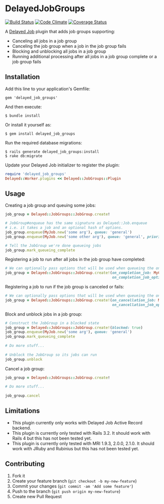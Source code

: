 # DelayedJobGroups
[![Build Status](https://secure.travis-ci.org/salsify/delayed_job_groups.png?branch=master)](travis)
[![Code Climate](https://codeclimate.com/github/salsify/delayed_job_groups.png)](codeclimate)
[![Coverage Status](https://coveralls.io/repos/salsify/delayed_job_groups/badge.png?branch=master)](coveralls)

A [Delayed Job](https://github.com/collectiveidea/delayed_job) plugin that adds job groups supporting:

* Canceling all jobs in a job group
* Canceling the job group when a job in the job group fails
* Blocking and unblocking all jobs in a job group
* Running additional processing after all jobs in a job group complete or a job group fails

## Installation

Add this line to your application's Gemfile:

    gem 'delayed_job_groups'

And then execute:

    $ bundle install

Or install it yourself as:

    $ gem install delayed_job_groups

Run the required database migrations:

    $ rails generate delayed_job_groups:install
    $ rake db:migrate

Update your Delayed Job initializer to register the plugin:

```ruby
require 'delayed_job_groups'
Delayed::Worker.plugins << Delayed::JobGroups::Plugin
```

## Usage

Creating a job group and queuing some jobs:

```ruby
job_group = Delayed::JobGroups::JobGroup.create!

# JobGroup#enqueue has the same signature as Delayed::Job.enqueue 
# i.e. it takes a job and an optional hash of options.
job_group.enqueue(MyJob.new('some arg'), queue: 'general')
job_group.enqueue(MyJob.new('some other arg'), queue: 'general', priority: 10)

# Tell the JobGroup we're done queueing jobs
job_group.mark_queueing_complete
```

Registering a job to run after all jobs in the job group have completed:

```ruby
# We can optionally pass options that will be used when queueing the on completion job
job_group = Delayed::JobGroups::JobGroup.create!(on_completion_job: MyCompletionJob.new, 
                                                 on_completion_job_options: { queue: 'general' })
```

Registering a job to run if the job group is canceled or fails:

```ruby
# We can optionally pass options that will be used when queueing the on cancellation job
job_group = Delayed::JobGroups::JobGroup.create!(on_cancellation_job: MyCancellationJob.new, 
                                                 on_cancellation_job_options: { queue: 'general' })
```

Block and unblock jobs in a job group:

```ruby
# Construct the JobGroup in a blocked state
job_group = Delayed::JobGroups::JobGroup.create!(blocked: true)
job_group.enqueue(MyJob.new('some arg'), queue: 'general')
job_group.mark_queueing_complete
 
# Do more stuff...
 
# Unblock the JobGroup so its jobs can run
job_group.unblock
```

Cancel a job group:

```ruby
job_group = Delayed::JobGroups::JobGroup.create!
 
# Do more stuff...
 
job_group.cancel
```

## Limitations

* This plugin currently only works with Delayed Job Active Record backend.
* This plugin is currently only tested with Rails 3.2. It should work with Rails 4 but this has not been tested yet.
* This plugin is currently only tested with MRI 1.9.3, 2.0.0, 2.1.0. It should work with JRuby and Rubinius but this has not been tested yet.

## Contributing

1. Fork it
2. Create your feature branch (`git checkout -b my-new-feature`)
3. Commit your changes (`git commit -am 'Add some feature'`)
4. Push to the branch (`git push origin my-new-feature`)
5. Create new Pull Request
